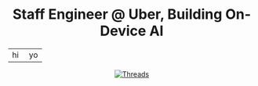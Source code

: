 <h1 align="center">Staff Engineer @ Uber, Building On-Device AI</h1>

<table>
  <tr>
    <td width="50%" valign="top">
        hi
    </td>
    <td width="50%" valign="top">
      yo
    </td>
  </tr>
</table>

<div align="center">
  <a href="https://threads.net/pauldufour">
    <img src="https://img.shields.io/static/v1?style=for-the-badge&message=Follow&color=000000&logo=threads&logoColor=FFFFFF&label=THREADS" alt="Threads"/>
  </a>
</div>
